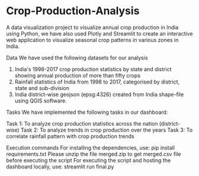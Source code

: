 # Crop-Production-Analysis
A data visualization project to visualize annual crop production in India using Python, we have also used Plotly and Streamlit to create an interactive web application to visualize seasonal crop patterns in various zones in India.

Data
We have used the following datasets for our analysis

  1) India's 1998-2017 crop production statistics by state and district showing annual production of more than fifty crops
  2) Rainfall statistics of India from 1998 to 2017, categorised by district, state and sub-division
  3) India district-wise geojson (epsg:4326) created from India shape-file using QGIS software.

Tasks
We have implemented the following tasks in our dashboard:

Task 1: To analyze crop production statistics across the nation (district-wise)
Task 2: To analyze trends in crop production over the years
Task 3: To correlate rainfall pattern with crop production trends     

Execution commands
For installing the dependencies, use:
pip install requirements.txt
Please unzip the file merged.zip to get merged.csv file before executing the script
For executing the script and hosting the dashboard locally, use:
streamlit run final.py
